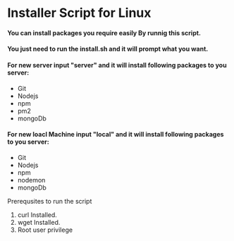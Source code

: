 # Installer Script for Linux

#### You can install packages you require easily By runnig this script.

#### You just need to run the install.sh and it will prompt what you want.


#### For new server input "server" and it will install following packages to you server:
* Git
* Nodejs
* npm
* pm2
* mongoDb

#### For new loacl Machine input "local" and it will install following packages to you server:
* Git
* Nodejs
* npm
* nodemon
* mongoDb


Prerequsites to run the script 

1. curl Installed.
2. wget Installed.
3. Root user privilege

